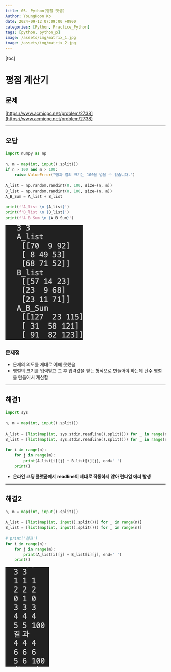 ```yaml
---
title: 05. Python(행렬 덧셈)
Author: YoungHoon Ko
date: 2024-09-12 07:09:00 +0900
categories: [Python, Practice_Python]
tags: [python, python_p]
image: /assets/img/matrix_1.jpg
image: /assets/img/matrix_2.jpg
---
```


[toc]

# 평점 계산기

## 문제

[https://www.acmicpc.net/problem/2738](https://www.acmicpc.net/problem/2738)

---

## 오답

```python
import numpy as np

n, m = map(int, input().split())
if n > 100 and m > 100:
    raise ValueError("행과 열의 크기는 100을 넘을 수 없습니다.")

A_list = np.random.randint(0, 100, size=(n, m))
B_list = np.random.randint(0, 100, size=(n, m))
A_B_Sum = A_list + B_list

print(f'A_list \n {A_list}')
print(f'B_list \n {B_list}')
print(f'A_B_Sum \n {A_B_Sum}')
```

![](/assets/img/matrix_1.jpg)

### 문제점 

- 문제의 의도를 제대로 이해 못했음
- 행렬의 크기를 입력받고 그 후 입력값을 받는 형식으로 만들어야 하는데 난수 행렬을 만들어서 계산함

---

## 해결1

```python
import sys

n, m = map(int, input().split())

A_list = [list(map(int, sys.stdin.readline().split())) for _ in range(n)] 
B_list = [list(map(int, sys.stdin.readline().split())) for _ in range(n)] 

for i in range(n):
    for j in range(m):
        print(A_list[i][j] + B_list[i][j], end=' ')
    print()
```

- **온라인 코딩 플랫폼에서 readline이 제대로 작동하지 않아 런타임 에러 발생**

---

## 해결2

```python
n, m = map(int, input().split())

A_list = [list(map(int, input().split())) for _ in range(n)] 
B_list = [list(map(int, input().split())) for _ in range(n)] 

# print('결과')
for i in range(n):
    for j in range(m):
        print(A_list[i][j] + B_list[i][j], end=' ')
    print()
```

![](/assets/img/matrix_2.jpg)
